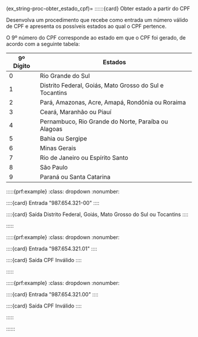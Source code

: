 (ex_string-proc-obter_estado_cpf)=
::::::{card} Obter estado a partir do CPF

Desenvolva um procedimento que recebe como entrada um número válido de CPF e apresenta os possíveis estados ao qual o CPF pertence.

O 9º número do CPF corresponde ao estado em que o CPF foi gerado, de acordo com a seguinte tabela:

|9º Dígito| Estados   	|
|---	|---	|
|0   	| Rio Grande do Sul |
|1   	| Distrito Federal, Goiás, Mato Grosso do Sul e Tocantins |
|2   	| Pará, Amazonas, Acre, Amapá, Rondônia ou Roraima |
|3   	| Ceará, Maranhão ou Piauí |
|4   	| Pernambuco, Rio Grande do Norte, Paraíba ou Alagoas |
|5   	| Bahia ou Sergipe |
|6   	| Minas Gerais |
|7   	| Rio de Janeiro ou Espírito Santo |
|8   	| São Paulo |
|9   	| Paraná ou Santa Catarina |




:::::{prf:example}
:class: dropdown
:nonumber:

::::{card} Entrada
"987.654.321-00"
::::

::::{card} Saída
Distrito Federal, Goiás, Mato Grosso do Sul ou Tocantins
::::

:::::

:::::{prf:example}
:class: dropdown
:nonumber:

::::{card} Entrada
"987.654.321.01"
::::

::::{card} Saída
CPF Inválido
::::

:::::

:::::{prf:example}
:class: dropdown
:nonumber:

::::{card} Entrada
"987.654.321.00"
::::

::::{card} Saída
CPF Inválido
::::

:::::


::::::
